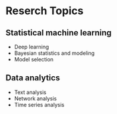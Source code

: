 # Reserch Topics

## Statistical machine learning
- Deep learning
- Bayesian statistics and modeling
- Model selection

## Data analytics
- Text analysis
- Network analysis
- Time series analysis
